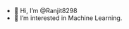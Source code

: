 - 👋 Hi, I’m @Ranjit8298
- 👀 I’m interested in Machine Learning.


<!---
Ranjit8298/Ranjit8298 is a ✨ special ✨ repository because its `README.md` (this file) appears on your GitHub profile.
You can click the Preview link to take a look at your changes.
--->
